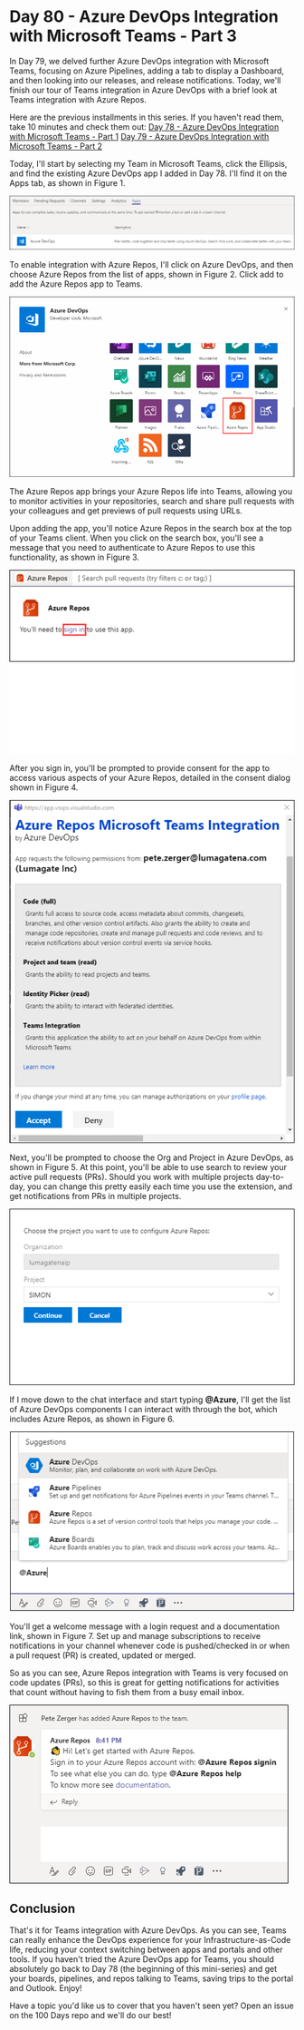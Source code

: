 # Day 80 - Azure DevOps Integration with Microsoft Teams - Part 3

In Day 79, we delved further Azure DevOps integration with Microsoft Teams, focusing on Azure Pipelines, adding a tab to display a Dashboard, and then looking into our releases, and release notifications. Today, we'll finish our tour of Teams integration in Azure DevOps with a brief look at Teams integration with Azure Repos.

Here are the previous installments in this series. If you haven't read them, take 10 minutes and check them out:
[Day 78 - Azure DevOps Integration with Microsoft Teams - Part 1](https://github.com/starkfell/100DaysOfIaC/blob/master/articles/day.78.AZDO-Teams-Integrate.md)
[Day 79 - Azure DevOps Integration with Microsoft Teams - Part 2](https://github.com/starkfell/100DaysOfIaC/blob/master/articles/day.78.AZDO-Teams-Integrate-Pt2.md)

Today, I'll start by selecting my Team in Microsoft Teams, click the Ellipsis, and find the existing Azure DevOps app I added in Day 78. I'll find it on the Apps tab, as shown in Figure 1.

![001](../images/day80/001.png)

To enable integration with Azure Repos, I'll click on Azure DevOps, and then choose Azure Repos from the list of apps, shown in Figure 2. Click add to add the Azure Repos app to Teams.

![002](../images/day80/002.png)

The Azure Repos app brings your Azure Repos life into Teams, allowing you to monitor activities in your repositories, search and share pull requests with your colleagues and get previews of pull requests using URLs.

Upon adding the app, you'll notice Azure Repos in the search box at the top of your Teams client. When you click on the search box, you'll see a message that you need to authenticate to Azure Repos to use this functionality, as shown in Figure 3.

![003](../images/day80/003.png)

After you sign in, you'll be prompted to provide consent for the app to access various aspects of your Azure Repos, detailed in the consent dialog shown in Figure 4.

![004](../images/day80/004.png)

Next, you'll be prompted to choose the Org and Project in Azure DevOps, as shown in Figure 5. At this point, you'll be able to use search to review your active pull requests (PRs). Should you work with multiple projects day-to-day, you can change this pretty easily each time you use the extension, and get notifications from PRs in multiple projects.

![005](../images/day80/005.png)

If I move down to the chat interface and start typing **@Azure**, I'll get the list of Azure DevOps components I can interact with through the bot, which includes Azure Repos, as shown in Figure 6.

![006](../images/day80/006.png)

You'll get a welcome message with a login request and a documentation link, shown in Figure 7.   Set up and manage subscriptions to receive notifications in your channel whenever code is pushed/checked in or when a pull request (PR) is created, updated or merged.

So as you can see, Azure Repos integration with Teams is very focused on code updates (PRs), so this is great for getting notifications for activities that count without having to fish them from a busy email inbox.

![007](../images/day80/007.png)

## Conclusion

That's it for Teams integration with Azure DevOps. As you can see, Teams can really enhance the DevOps experience for your Infrastructure-as-Code life, reducing your context switching between apps and portals and other tools. If you haven't tried the Azure DevOps app for Teams, you should absolutely go back to Day 78 (the beginning of this mini-series) and get your boards, pipelines, and repos talking to Teams, saving trips to the portal and Outlook. Enjoy!

Have a topic you'd like us to cover that you haven't seen yet? Open an issue on the 100 Days repo and we'll do our best!
